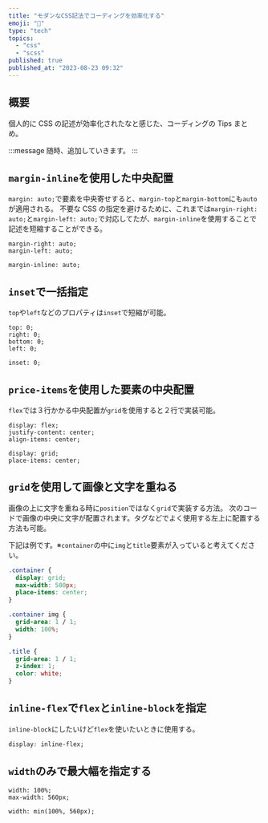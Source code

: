 ```yaml
---
title: "モダンなCSS記法でコーディングを効率化する"
emoji: "📑"
type: "tech"
topics:
  - "css"
  - "scss"
published: true
published_at: "2023-08-23 09:32"
---
```


## 概要

個人的に CSS の記述が効率化されたなと感じた、コーディングの Tips まとめ。

:::message
随時、追加していきます。
:::

## `margin-inline`を使用した中央配置

`margin: auto;`で要素を中央寄せすると、`margin-top`と`margin-bottom`にも`auto`が適用される。
不要な CSS の指定を避けるために、これまでは`margin-right: auto;`と`margin-left: auto;`で対応してたが、`margin-inline`を使用することで記述を短縮することができる。

```css:従来の方法
margin-right: auto;
margin-left: auto;
```

```css:margin-inlineを使用した例
margin-inline: auto;
```

## `inset`で一括指定

`top`や`left`などのプロパティは`inset`で短縮が可能。

```css:従来の方法
top: 0;
right: 0;
bottom: 0;
left: 0;
```

```css:insetを使用した例
inset: 0;
```

## `price-items`を使用した要素の中央配置

`flex`では３行かかる中央配置が`grid`を使用すると２行で実装可能。

```css:従来の方法
display: flex;
justify-content: center;
align-items: center;
```

```css:gridを使用した例
display: grid;
place-items: center;
```

## `grid`を使用して画像と文字を重ねる

画像の上に文字を重ねる時に`position`ではなく`grid`で実装する方法。
次のコードで画像の中央に文字が配置されます。タグなどでよく使用する左上に配置する方法も可能。

下記は例です。※`container`の中に`img`と`title`要素が入っていると考えてください。

```css:style.css
.container {
  display: grid;
  max-width: 500px;
  place-items: center;
}

.container img {
  grid-area: 1 / 1;
  width: 100%;
}

.title {
  grid-area: 1 / 1;
  z-index: 1;
  color: white;
}
```

## `inline-flex`で`flex`と`inline-block`を指定

`inline-block`にしたいけど`flex`を使いたいときに使用する。

```css:style.css
display: inline-flex;
```

## `width`のみで最大幅を指定する

```css:従来の方法
width: 100%;
max-width: 560px;
```

```css:widthだけで指定する方法
width: min(100%, 560px);
```
